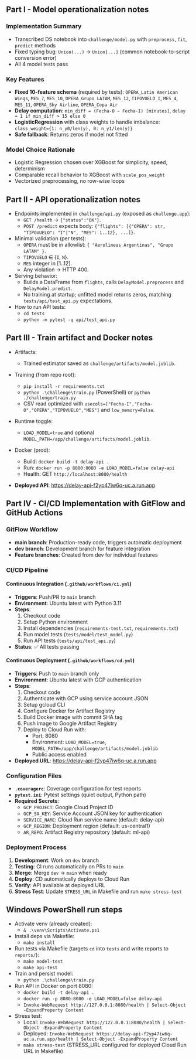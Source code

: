 ## Part I - Model operationalization notes

### Implementation Summary
- Transcribed DS notebook into `challenge/model.py` with `preprocess`, `fit`, `predict` methods
- Fixed typing bug: `Union(...)` → `Union[...]` (common notebook-to-script conversion error)
- All 4 model tests pass

### Key Features
- **Fixed 10-feature schema** (required by tests): `OPERA_Latin American Wings`, `MES_7`, `MES_10`, `OPERA_Grupo LATAM`, `MES_12`, `TIPOVUELO_I`, `MES_4`, `MES_11`, `OPERA_Sky Airline`, `OPERA_Copa Air`
- **Delay computation**: `min_diff = (Fecha-O − Fecha-I) [minutes]`, `delay = 1 if min_diff > 15 else 0`
- **LogisticRegression** with class weights to handle imbalance: `class_weight={1: n_y0/len(y), 0: n_y1/len(y)}`
- **Safe fallback**: Returns zeros if model not fitted

### Model Choice Rationale
- Logistic Regression chosen over XGBoost for simplicity, speed, determinism
- Comparable recall behavior to XGBoost with `scale_pos_weight`
- Vectorized preprocessing, no row-wise loops


## Part II - API operationalization notes

- Endpoints implemented in `challenge/api.py` (exposed as `challenge.app`):
  - `GET /health` → `{"status":"OK"}`.
  - `POST /predict` expects body: `{"flights": [{"OPERA": str, "TIPOVUELO": "I"|"N", "MES": 1..12}, ...]}`.
- Minimal validation (per tests):
  - `OPERA` must be in allowlist: `{ "Aerolineas Argentinas", "Grupo LATAM" }`.
  - `TIPOVUELO` ∈ {`I`, `N`}.
  - `MES` integer in [1..12].
  - Any violation → HTTP 400.
- Serving behavior:
  - Builds a DataFrame from `flights`, calls `DelayModel.preprocess` and `DelayModel.predict`.
  - No training at startup; unfitted model returns zeros, matching `tests/api/test_api.py` expectations.
- How to run API tests:
  - `cd tests`
  - `python -m pytest -q api/test_api.py`

## Part III - Train artifact and Docker notes

- Artifacts:
  - Trained estimator saved as `challenge/artifacts/model.joblib`.
- Training (from repo root):
  - `pip install -r requirements.txt`
  - `python .\challenge\train.py` (PowerShell) or `python ./challenge/train.py`
  - CSV read optimized with `usecols=["Fecha-I","Fecha-O","OPERA","TIPOVUELO","MES"]` and `low_memory=False`.

- Runtime toggle:
  - `LOAD_MODEL=true` and optional `MODEL_PATH=/app/challenge/artifacts/model.joblib`.
- Docker (prod):
  - Build: `docker build -t delay-api .`
  - Run: `docker run -p 8080:8080 -e LOAD_MODEL=false delay-api`
  - Health: GET `http://localhost:8080/health`
- **Deployed API**: https://delay-api-f2yp47iw6q-uc.a.run.app

## Part IV - CI/CD Implementation with GitFlow and GitHub Actions

### GitFlow Workflow
- **main branch**: Production-ready code, triggers automatic deployment
- **dev branch**: Development branch for feature integration
- **Feature branches**: Created from dev for individual features

### CI/CD Pipeline

#### Continuous Integration (`.github/workflows/ci.yml`)
- **Triggers**: Push/PR to `main` branch
- **Environment**: Ubuntu latest with Python 3.11
- **Steps**:
  1. Checkout code
  2. Setup Python environment
  3. Install dependencies (`requirements-test.txt`, `requirements.txt`)
  4. Run model tests (`tests/model/test_model.py`)
  5. Run API tests (`tests/api/test_api.py`)
- **Status**: ✅ All tests passing

#### Continuous Deployment (`.github/workflows/cd.yml`)
- **Triggers**: Push to `main` branch only
- **Environment**: Ubuntu latest with GCP authentication
- **Steps**:
  1. Checkout code
  2. Authenticate with GCP using service account JSON
  3. Setup gcloud CLI
  4. Configure Docker for Artifact Registry
  5. Build Docker image with commit SHA tag
  6. Push image to Google Artifact Registry
  7. Deploy to Cloud Run with:
     - Port: 8080
     - Environment: `LOAD_MODEL=true`, `MODEL_PATH=/app/challenge/artifacts/model.joblib`
     - Public access enabled
- **Deployed URL**: https://delay-api-f2yp47iw6q-uc.a.run.app

### Configuration Files
- **`.coveragerc`**: Coverage configuration for test reports
- **`pytest.ini`**: Pytest settings (quiet output, Python path)
- **Required Secrets**:
  - `GCP_PROJECT`: Google Cloud Project ID
  - `GCP_SA_KEY`: Service Account JSON key for authentication
  - `SERVICE_NAME`: Cloud Run service name (default: delay-api)
  - `GCP_REGION`: Deployment region (default: us-central1)
  - `AR_REPO`: Artifact Registry repository (default: ml-api)

### Deployment Process
1. **Development**: Work on `dev` branch
2. **Testing**: CI runs automatically on PRs to `main`
3. **Merge**: Merge `dev` → `main` when ready
4. **Deploy**: CD automatically deploys to Cloud Run
5. **Verify**: API available at deployed URL
6. **Stress Test**: Update `STRESS_URL` in Makefile and run `make stress-test`


## Windows PowerShell run steps

- Activate venv (already created):
  - `& .\venv\Scripts\Activate.ps1`
- Install deps via Makefile:
  - `make install`
- Run tests via Makefile (targets `cd` into `tests` and write reports to `reports/`):
  - `make model-test`
  - `make api-test`
- Train and persist model:
  - `python .\challenge\train.py`
- Run API in Docker on port 8080:
  - `docker build -t delay-api .`
  - `docker run -p 8080:8080 -e LOAD_MODEL=false delay-api`
  - `Invoke-WebRequest http://127.0.0.1:8080/health | Select-Object -ExpandProperty Content`
- Stress test:
  - Local: `Invoke-WebRequest http://127.0.0.1:8080/health | Select-Object -ExpandProperty Content`
  - Deployed: `Invoke-WebRequest https://delay-api-f2yp47iw6q-uc.a.run.app/health | Select-Object -ExpandProperty Content`
  - `make stress-test` (STRESS_URL configured for deployed Cloud Run URL in Makefile)